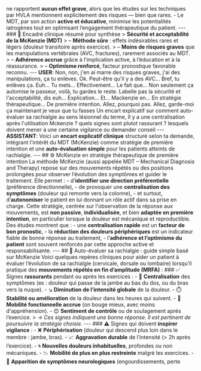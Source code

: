 ne rapportent **aucun effet grave**, alors que les études sur les techniques par HVLA mentionnent explicitement des risques — bien que rares. - Le MDT, par son action **active et éducative**, minimise les potentialités iatrogènes tout en optimisant l’engagement thérapeutique du patient. --- ### 📝 Encadré clinique résumé pour synthèse > **Sécurité et acceptabilité de la McKenzie (MDT)** > – **Méthode sûre** : effets indésirables rares et légers (douleur transitoire après exercice). > – **Moins de risques graves** que les manipulations vertébrales (AVC, fractures), rarement associés au MDT. > – **Adhérence accrue** grâce à l’implication active, à l’éducation et à la réassurance. > – **Optimisme renforcé**, facteur pronostique favorable reconnu. --- **USER**: Non, non, j'en ai marre des risques graves, j'ai des manipulations, ça tu enlèves. Ok. Peut-être qu'il y a des AVC... Bref, tu enlèves ça. Euh... Tu mets... Effectivement... Le fait que... Non seulement ça automise le passeur, voilà, tu gardes le reste. Labelle pas la sécurité et l'acceptabilité, dis euh... Explication... Et... Mackenzie en... En stratégie thérapeutique... De première intention. Allez, pourquoi pas. Allez, garde-moi ça maintenant je veux que tu fasses Un encart explicatif sur comment auto-évaluer sa rachialgie au sens lésionnel du terme, Il y a une centralisation après l'utilisation Mckenzie ? quels signes sont plutot rassurant ? lesquels doivent mener à une certaine vigilance ou demander conseil --- **ASSISTANT**: Voici un **encart explicatif clinique** structuré selon ta demande, intégrant l'intérêt du MDT (McKenzie) comme stratégie de première intention et une **auto-évaluation simple** pour les patients atteints de rachialgie. --- ## ⚙️ McKenzie en stratégie thérapeutique de première intention La méthode McKenzie (aussi appelée MDT – Mechanical Diagnosis and Therapy) repose sur des mouvements répétés ou des positions prolongées pour observer l’évolution des symptômes et guider le traitement. Elle permet : - d’**identifier une direction préférentielle** (préférence directionnelle), - de provoquer une **centralisation des symptômes** (douleur qui remonte vers la colonne), - et surtout, d’**autonomiser** le patient en lui donnant un rôle actif dans sa prise en charge. Cette stratégie, centrée sur l'observation de la réponse aux mouvements, est **non passive**, **individualisée**, et bien **adaptée en première intention**, en particulier lorsque la douleur est mécanique et reproductible. Des études montrent que : - une **centralisation rapide** est un **facteur de bon pronostic**, - la **réduction des douleurs périphériques** est un indicateur fiable de bonne réponse au traitement, - l’**adhérence et l’optimisme du patient** sont souvent renforcés par cette approche active et responsabilisante. --- ## 🧩 Auto-évaluer sa rachialgie : guide simple basé sur McKenzie Voici quelques repères cliniques pour aider un patient à évaluer l’évolution de sa rachialgie (cervicale, dorsale ou lombaire) lorsqu’il pratique des **mouvements répétés en fin d’amplitude (MRFA)** : ### ✅ Signes **rassurants** pendant ou après les exercices : - 🔄 **Centralisation** des symptômes (ex : douleur qui passe de la jambe au bas du dos, ou du bras vers la nuque). - ↘️ **Diminution de l’intensité globale** de la douleur. - ⏱️ **Stabilité ou amélioration** de la douleur dans les heures qui suivent. - 🧭 **Mobilité fonctionnelle accrue** (on bouge mieux, avec moins d'appréhension). - 😊 **Sentiment de contrôle** ou de soulagement après l’exercice. > *→ Ces signes indiquent une bonne réponse. Il est pertinent de poursuivre la stratégie choisie.* --- ### ⚠️ Signes qui doivent **inspirer vigilance** : - ❌ **Périphérisation** (douleur qui descend plus loin dans le membre : jambe, bras). - 📈 **Aggravation durable** de l’intensité (> 2h après l’exercice). - 🌀 **Nouvelles douleurs inhabituelles**, profondes ou non mécaniques. - 📉 **Mobilité de plus en plus restreinte** malgré les exercices. - 🤯 **Apparition de symptômes neurologiques** (engourdissements, perte